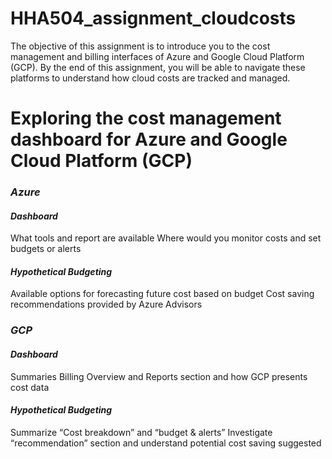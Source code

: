 # HHA504_assignment_cloudcosts
The objective of this assignment is to introduce you to the cost management and billing interfaces of Azure and Google Cloud Platform (GCP). By the end of this assignment, you will be able to navigate these platforms to understand how cloud costs are tracked and managed.


# Exploring the cost management dashboard for Azure and Google Cloud Platform (GCP) 
### *Azure* 
#### _**Dashboard**_
What tools and report are available
Where would you monitor costs and set budgets or alerts 
#### _**Hypothetical Budgeting**_
Available options for forecasting future cost based on budget 
Cost saving recommendations provided by Azure Advisors


### *GCP*
#### _**Dashboard**_
Summaries Billing Overview and Reports section and how GCP presents cost data 
#### _**Hypothetical Budgeting**_ 
Summarize “Cost breakdown” and “budget & alerts” 
Investigate “recommendation” section and understand potential cost saving suggested

